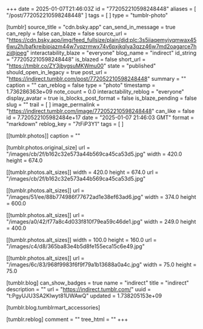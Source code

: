 +++
date = 2025-01-07T21:46:03Z
id = "772052210598248448"
aliases = [ "/post/772052210598248448" ]
tags = [ ]
type = "tumblr-photo"

[tumblr]
source_title = "cdn.bsky.app"
can_send_in_message = true
can_reply = false
can_blaze = false
source_url = "https://cdn.bsky.app/img/feed_fullsize/plain/did:plc:3s5iiaqemyjyqmwax456wu2h/bafkreibipjazm44w7vqzrmwx74v6pxjkqlya3qzz46w7md2oagarce7hzi@jpeg"
interactability_blaze = "everyone"
blog_name = "indirect"
id_string = "772052210598248448"
is_blazed = false
short_url = "https://tmblr.co/ZY3jbygsuMKWmu00"
state = "published"
should_open_in_legacy = true
post_url = "https://indirect.tumblr.com/post/772052210598248448"
summary = ""
caption = ""
can_reblog = false
type = "photo"
timestamp = 1.736286363e+09
note_count = 0.0
interactability_reblog = "everyone"
display_avatar = true
is_blocks_post_format = false
is_blaze_pending = false
slug = ""
trail = [ ]
image_permalink = "https://indirect.tumblr.com/image/772052210598248448"
can_like = false
id = 7.720522105982484e+17
date = "2025-01-07 21:46:03 GMT"
format = "markdown"
reblog_key = "7tFiP3Y1"
tags = [ ]

[[tumblr.photos]]
caption = ""

[tumblr.photos.original_size]
url = "/images/cb/2f/b162c32e573a44b569ca45ca53d5.jpg"
width = 420.0
height = 674.0

[[tumblr.photos.alt_sizes]]
width = 420.0
height = 674.0
url = "/images/cb/2f/b162c32e573a44b569ca45ca53d5.jpg"

[[tumblr.photos.alt_sizes]]
url = "/images/51/ee/88b774986f77672ad1e38ef63ad6.jpg"
width = 374.0
height = 600.0

[[tumblr.photos.alt_sizes]]
url = "/images/a0/42/f77a8c4d033f810f79ea59c46de1.jpg"
width = 249.0
height = 400.0

[[tumblr.photos.alt_sizes]]
width = 100.0
height = 160.0
url = "/images/c4/d8/365ba83e4b5d8fe155eca15c6e49.jpg"

[[tumblr.photos.alt_sizes]]
url = "/images/6c/83/968f9983f6f9f79a1b13688a0a4c.jpg"
width = 75.0
height = 75.0

[tumblr.blog]
can_show_badges = true
name = "indirect"
title = "indirect"
description = ""
url = "https://indirect.tumblr.com/"
uuid = "t:PgyUJU3SA2Klwyt81UWAwQ"
updated = 1.738205153e+09

[tumblr.blog.tumblrmart_accessories]

[tumblr.reblog]
comment = ""
tree_html = ""
+++
